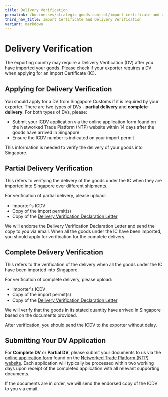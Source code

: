 ```yaml
---
title: Delivery Verification
permalink: /businesses/strategic-goods-control/import-certificate-and-delivery-verification/delivery-verification/
third_nav_title: Import Certificate and Delivery Verification
variant: markdown
---
```

# Delivery Verification

The exporting country may require a Delivery Verification (DV) after you have imported your goods. Please check if your exporter requires a DV when applying for an Import Certificate (IC).

## Applying for Delivery Verification

You should apply for a DV from Singapore Customs if it is required by your exporter. There are two types of DVs - **partial delivery**  and  **complete delivery**. For both types of DVs, please:

-   Submit your ICDV application via the online application form found on the Networked Trade Platform (NTP) website within 14 days after the goods have arrived in Singapore
-   Ensure the ICDV number is indicated on your import permit

This information is needed to verify the delivery of your goods into Singapore.

## Partial Delivery Verification

This refers to verifying the delivery of the goods under the IC when they are imported into Singapore over different shipments.

For verification of partial delivery, please upload:

-  Importer's ICDV
-   Copy of the import permit(s)
-   Copy of the  [Delivery Verification Declaration Letter](https://go.gov.sg/delivery-verification-declaration-letter)

We will endorse the Delivery Verification Declaration Letter and send the copy to you via email. When all the goods under the IC have been imported, you should apply for verification for the complete delivery.

## Complete Delivery Verification

This refers to the verification of the delivery when all the goods under the IC have been imported into Singapore.

For verification of complete delivery, please upload:

-   Importer's ICDV
-   Copy of the import permit(s)
-   Copy of the  [Delivery Verification Declaration Letter](https://go.gov.sg/delivery-verification-declaration-letter)

We will verify that the goods in its stated quantity have arrived in Singapore based on the documents provided.

After verification, you should send the ICDV to the exporter without delay.

## Submitting Your DV Application

For **Complete DV** or **Partial DV**, please submit your documents to us via the [online application form](https://go.gov.sg/icdv) found on the [Networked Trade Platform (NTP) website](http://www.ntp.gov.sg/). Each application will typically be processed within two working days upon receipt of the completed application with all relevant supporting documents.

If the documents are in order, we will send the endorsed copy of the ICDV to you via email.